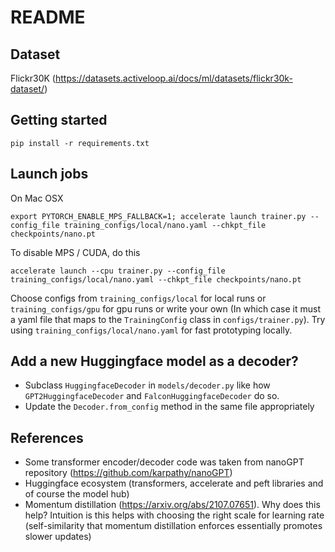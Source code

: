 # README

## Dataset
Flickr30K (https://datasets.activeloop.ai/docs/ml/datasets/flickr30k-dataset/) 

## Getting started
```shell
pip install -r requirements.txt
```

## Launch jobs
On Mac OSX
```shell
export PYTORCH_ENABLE_MPS_FALLBACK=1; accelerate launch trainer.py --config_file training_configs/local/nano.yaml --chkpt_file checkpoints/nano.pt
```
To disable MPS / CUDA, do this
```shell
accelerate launch --cpu trainer.py --config_file training_configs/local/nano.yaml --chkpt_file checkpoints/nano.pt
```
Choose configs from `training_configs/local` for local runs or `training_configs/gpu` for gpu runs or 
write your own (In which case it must a yaml file that maps to the `TrainingConfig` class in 
`configs/trainer.py`). Try using `training_configs/local/nano.yaml` for fast prototyping locally.

## Add a new Huggingface model as a decoder?
* Subclass `HuggingfaceDecoder` in `models/decoder.py` like how `GPT2HuggingfaceDecoder` and `FalconHuggingfaceDecoder`
  do so.
* Update the `Decoder.from_config` method in the same file appropriately 

## References
 * Some transformer encoder/decoder code was taken from nanoGPT repository (https://github.com/karpathy/nanoGPT)
 * Huggingface ecosystem (transformers, accelerate and peft libraries and of course the model hub)
 * Momentum distillation (https://arxiv.org/abs/2107.07651). Why does this help? Intuition is this helps with choosing 
   the right scale for learning rate (self-similarity that momentum distillation enforces essentially promotes slower 
   updates)

